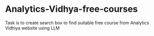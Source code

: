 # Analytics-Vidhya-free-courses
Task is to create search box to find suitable free course from Analytics Vidhiya website using LLM
